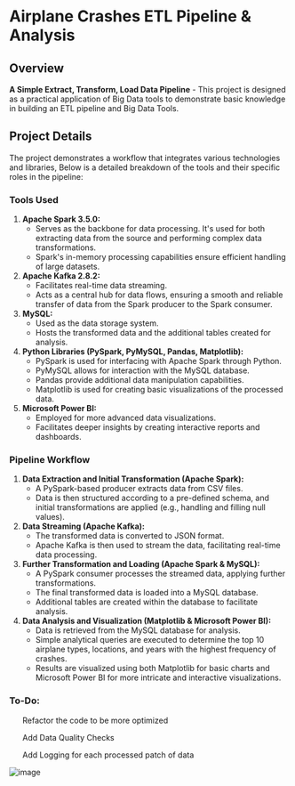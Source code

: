 <h1>Airplane Crashes ETL Pipeline & Analysis</h1>

<h2>Overview</h2>

<p><strong>A Simple Extract, Transform, Load Data Pipeline</strong> - This project is designed as a practical application of Big Data tools to demonstrate basic knowledge in building an ETL pipeline and Big Data Tools.</p>

<h2>Project Details</h2>

<p>The project demonstrates a workflow that integrates various technologies and libraries, Below is a detailed breakdown of the tools and their specific roles in the pipeline:</p>

<h3>Tools Used</h3>

<ol>
    <li>
        <strong>Apache Spark 3.5.0:</strong>
        <ul>
            <li>Serves as the backbone for data processing. It's used for both extracting data from the source and performing complex data transformations.</li>
            <li>Spark's in-memory processing capabilities ensure efficient handling of large datasets.</li>
        </ul>
    </li>

<li>
    <strong>Apache Kafka 2.8.2:</strong>
    <ul>
        <li>Facilitates real-time data streaming.</li>
        <li>Acts as a central hub for data flows, ensuring a smooth and reliable transfer of data from the Spark producer to the Spark consumer.</li>
    </ul>
</li>

<li>
    <strong>MySQL:</strong>
    <ul>
        <li>Used as the data storage system.</li>
        <li>Hosts the transformed data and the additional tables created for analysis.</li>
    </ul>
</li>

<li>
    <strong>Python Libraries (PySpark, PyMySQL, Pandas, Matplotlib):</strong>
    <ul>
        <li>PySpark is used for interfacing with Apache Spark through Python.</li>
        <li>PyMySQL allows for interaction with the MySQL database.</li>
        <li>Pandas provide additional data manipulation capabilities.</li>
        <li>Matplotlib is used for creating basic visualizations of the processed data.</li>
    </ul>
</li>

<li>
    <strong>Microsoft Power BI:</strong>
 <ul>
        <li>Employed for more advanced data visualizations.</li>
        <li>Facilitates deeper insights by creating interactive reports and dashboards.</li>
</ul>
</li>
</ol>

<h3>Pipeline Workflow</h3>

<ol>
    <li>
        <strong>Data Extraction and Initial Transformation (Apache Spark):</strong>
        <ul>
            <li>A PySpark-based producer extracts data from CSV files.</li>
            <li>Data is then structured according to a pre-defined schema, and initial transformations are applied (e.g., handling and filling null values).</li>
        </ul>
    </li>

<li>
    <strong>Data Streaming (Apache Kafka):</strong>
    <ul>
        <li>The transformed data is converted to JSON format.</li>
        <li>Apache Kafka is then used to stream the data, facilitating real-time data processing.</li>
    </ul>
</li>

<li>
    <strong>Further Transformation and Loading (Apache Spark & MySQL):</strong>
    <ul>
        <li>A PySpark consumer processes the streamed data, applying further transformations.</li>
        <li>The final transformed data is loaded into a MySQL database.</li>
        <li>Additional tables are created within the database to facilitate analysis.</li>
    </ul>
</li>

<li>
    <strong>Data Analysis and Visualization (Matplotlib & Microsoft Power BI):</strong>
    <ul>
        <li>Data is retrieved from the MySQL database for analysis.</li>
        <li>Simple analytical queries are executed to determine the top 10 airplane types, locations, and years with the highest frequency of crashes.</li>
        <li>Results are visualized using both Matplotlib for basic charts and Microsoft Power BI for more intricate and interactive visualizations.</li>
    </ul>
</li>
</ol>
<h3>To-Do:</h3>
<ul>
    
Refactor the code to be more optimized

Add Data Quality Checks

Add Logging for each processed patch of data

</ul>

![image](https://github.com/AhmedMetwaly1287/AirplaneCrashesETL/assets/139663311/7b2b56ea-68e8-4816-89f9-55dc103d778c)



